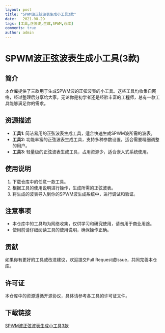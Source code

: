```yaml
---
layout: post
title: "SPWM波正弦波表生成小工具3款"
date:   2021-08-29
tags: [工具,正弦波,生成,SPWM,仓库]
comments: true
author: admin
---
```

# SPWM波正弦波表生成小工具(3款)

## 简介
本仓库提供了三款用于生成SPWM波的正弦波表的小工具。这些工具均收集自网络，经过整理后分享给大家。无论你是初学者还是经验丰富的工程师，总有一款工具能够满足你的需求。

## 资源描述
- **工具1**: 简洁易用的正弦波表生成工具，适合快速生成SPWM波所需的波表。
- **工具2**: 功能丰富的正弦波表生成工具，支持多种参数设置，适合需要精细调整的用户。
- **工具3**: 轻量级的正弦波表生成工具，占用资源少，适合嵌入式系统使用。

## 使用说明
1. 下载仓库中的任意一款工具。
2. 根据工具的使用说明进行操作，生成所需的正弦波表。
3. 将生成的波表导入到你的SPWM波生成系统中，进行调试和验证。

## 注意事项
- 本仓库中的工具均为网络收集，仅供学习和研究使用，请勿用于商业用途。
- 使用前请仔细阅读工具的使用说明，确保操作正确。

## 贡献
如果你有更好的工具或改进建议，欢迎提交Pull Request或Issue，共同完善本仓库。

## 许可证
本仓库中的资源遵循开源协议，具体请参考各工具的许可证文件。

## 下载链接

[SPWM波正弦波表生成小工具3款](https://pan.quark.cn/s/c520b8737897)